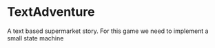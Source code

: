 # TextAdventure
A text based supermarket story. For this game we need to implement a small state machine
